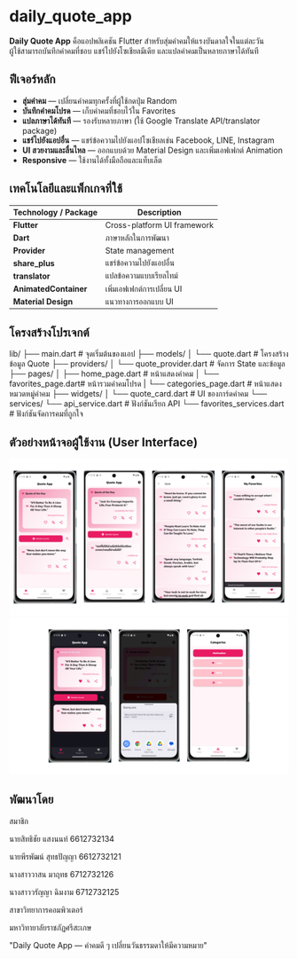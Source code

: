 # daily_quote_app

**Daily Quote App** คือแอปพลิเคชัน Flutter สำหรับสุ่มคำคมให้แรงบันดาลใจในแต่ละวัน  
ผู้ใช้สามารถบันทึกคำคมที่ชอบ แชร์ไปยังโซเชียลมีเดีย และแปลคำคมเป็นหลายภาษาได้ทันที  

## ฟีเจอร์หลัก

- **สุ่มคำคม** — เปลี่ยนคำคมทุกครั้งที่ผู้ใช้กดปุ่ม Random
- **บันทึกคำคมโปรด** — เก็บคำคมที่ชอบไว้ใน Favorites
- **แปลภาษาได้ทันที** — รองรับหลายภาษา (ใช้ Google Translate API/translator package)
- **แชร์ไปยังแอปอื่น** — แชร์ข้อความไปยังแอปโซเชียลเช่น Facebook, LINE, Instagram
- **UI สวยงามและลื่นไหล** — ออกแบบด้วย Material Design และเพิ่มเอฟเฟกต์ Animation
- **Responsive** — ใช้งานได้ทั้งมือถือและแท็บเล็ต

## เทคโนโลยีและแพ็กเกจที่ใช้

| Technology / Package | Description |
|----------------------|-------------|
| **Flutter**          | Cross-platform UI framework |
| **Dart**             | ภาษาหลักในการพัฒนา |
| **Provider**         | State management |
| **share_plus**       | แชร์ข้อความไปยังแอปอื่น |
| **translator**       | แปลข้อความแบบเรียลไทม์ |
| **AnimatedContainer**| เพิ่มเอฟเฟกต์การเปลี่ยน UI |
| **Material Design**  | แนวทางการออกแบบ UI |

## โครงสร้างโปรเจกต์

lib/
├── main.dart # จุดเริ่มต้นของแอป
├── models/
│ └── quote.dart # โครงสร้างข้อมูล Quote
├── providers/
│ └── quote_provider.dart # จัดการ State และข้อมูล
├── pages/
│ ├── home_page.dart # หน้าแสดงคำคม
│ └── favorites_page.dart# หน้ารวมคำคมโปรด
| └── categories_page.dart # หน้าแสดงหมวดหมู่คำคม
├── widgets/
│ └── quote_card.dart # UI ของการ์ดคำคม
└── services/
  └── api_service.dart # ฟังก์ชันเรียก API 
  └── favorites_services.dart # ฟังก์ชันจัดการคมที่ถูกใจ

## ตัวอย่างหน้าจอผู้ใช้งาน (User Interface)
![หน้าจอแอป](./assets/images/ui-1.png)
![หน้าจอแอป](./assets/images/ui-2.png)

## พัฒนาโดย

สมาชิก 

นายสิทธิชัย แสงนนท์ 6612732134

นายพีรพัฒน์ สุทธปัญญา 6612732121

นางสาววาสน มาฤทธ 6712732126

นางสาววรัญญา ฉิมงาม 6712732125

สาขาวิทยาการคอมพิวเตอร์

มหาวิทายาลัยราชภัฏศรีสะเกษ

"Daily Quote App — คำคมดี ๆ เปลี่ยนวันธรรมดาให้มีความหมาย"